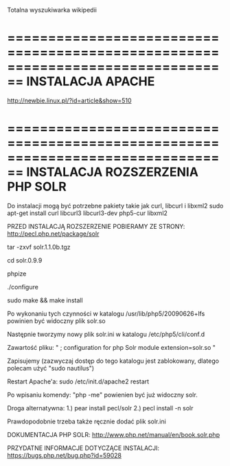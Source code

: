 Totalna wyszukiwarka wikipedii

================================================================================
INSTALACJA APACHE
================================================================================
http://newbie.linux.pl/?id=article&show=510



================================================================================
INSTALACJA ROZSZERZENIA PHP SOLR
================================================================================


Do instalacji mogą być potrzebne pakiety takie jak curl, libcurl i libxml2
sudo apt-get install curl libcurl3 libcurl3-dev php5-cur libxml2

PRZED INSTALACJĄ ROZSZERZENIE POBIERAMY ZE STRONY: http://pecl.php.net/package/solr

tar -zxvf solr.1.1.0b.tgz

cd solr.0.9.9

phpize

./configure

sudo make && make install

Po wykonaniu tych czynności w katalogu /usr/lib/php5/20090626+lfs powinien być widoczny plik solr.so

Następnie tworzymy nowy plik solr.ini w katalogu /etc/php5/cli/conf.d

Zawartość pliku:
"
	; configuration for php Solr module
	extension=solr.so
"

Zapisujemy (zazwyczaj dostęp do tego katalogu jest zablokowany, dlatego polecam użyć "sudo nautilus")

Restart Apache'a: sudo /etc/init.d/apache2 restart

Po wpisaniu komendy: "php -me" powienien być już widoczny solr.

Droga alternatywna:
1.) pear install pecl/solr
2.) pecl install -n solr

Prawdopodobnie trzeba także ręcznie dodać plik solr.ini

DOKUMENTACJA PHP SOLR: http://www.php.net/manual/en/book.solr.php

PRZYDATNE INFORMACJE DOTYCZĄCE INSTALACJI: https://bugs.php.net/bug.php?id=59028
